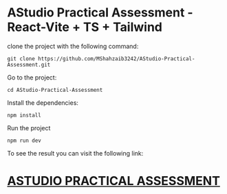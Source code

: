 # AStudio Practical Assessment - React-Vite + TS + Tailwind

clone the project with the following command:

```
git clone https://github.com/MShahzaib3242/AStudio-Practical-Assessment.git
```

Go to the project:

```
cd AStudio-Practical-Assessment
```

Install the dependencies:

```
npm install
```

Run the project

```
npm run dev
```

To see the result you can visit the following link:

# [ASTUDIO PRACTICAL ASSESSMENT](https://a-studio-practical-assessment-seven.vercel.app/)
